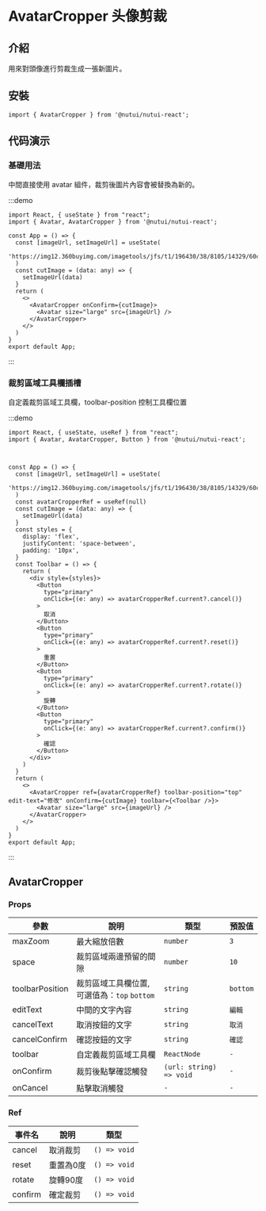# AvatarCropper 头像剪裁

## 介紹

用來對頭像進行剪裁生成一張新圖片。

## 安裝

```tsx
import { AvatarCropper } from '@nutui/nutui-react';
```

## 代码演示

### 基礎用法

中間直接使用 avatar 組件，裁剪後圖片內容會被替換為新的。

:::demo

```tsx
import React, { useState } from "react";
import { Avatar, AvatarCropper } from '@nutui/nutui-react';

const App = () => {
  const [imageUrl, setImageUrl] = useState(
    'https://img12.360buyimg.com/imagetools/jfs/t1/196430/38/8105/14329/60c806a4Ed506298a/e6de9fb7b8490f38.png'
  )
  const cutImage = (data: any) => {
    setImageUrl(data)
  }
  return (
    <>
      <AvatarCropper onConfirm={cutImage}>
        <Avatar size="large" src={imageUrl} />
      </AvatarCropper>
    </>
  )
}
export default App;
```

:::

### 裁剪區域工具欄插槽

自定義裁剪區域工具欄，toolbar-position 控制工具欄位置

:::demo

```tsx
import React, { useState, useRef } from "react";
import { Avatar, AvatarCropper, Button } from '@nutui/nutui-react';



const App = () => {
  const [imageUrl, setImageUrl] = useState(
    'https://img12.360buyimg.com/imagetools/jfs/t1/196430/38/8105/14329/60c806a4Ed506298a/e6de9fb7b8490f38.png'
  )
  const avatarCropperRef = useRef(null)
  const cutImage = (data: any) => {
    setImageUrl(data)
  }
  const styles = {
    display: 'flex',
    justifyContent: 'space-between',
    padding: '10px',
  }
  const Toolbar = () => {
    return (
      <div style={styles}>
        <Button
          type="primary"
          onClick={(e: any) => avatarCropperRef.current?.cancel()}
        >
          取消
        </Button>
        <Button
          type="primary"
          onClick={(e: any) => avatarCropperRef.current?.reset()}
        >
          重置
        </Button>
        <Button
          type="primary"
          onClick={(e: any) => avatarCropperRef.current?.rotate()}
        >
          旋轉
        </Button>
        <Button
          type="primary"
          onClick={(e: any) => avatarCropperRef.current?.confirm()}
        >
          確認
        </Button>
      </div>
    )
  }
  return (
    <>
      <AvatarCropper ref={avatarCropperRef} toolbar-position="top" edit-text="修改" onConfirm={cutImage} toolbar={<Toolbar />}>
        <Avatar size="large" src={imageUrl} />
      </AvatarCropper>
    </>
  )
}
export default App;

```

:::

## AvatarCropper

### Props

| 參數             | 說明                                        | 類型   | 預設值 |
| ---------------- | ------------------------------------------- | ------ | ------ |
| maxZoom         | 最大縮放倍數                                | `number` | `3`      |
| space            | 裁剪區域兩邊預留的間隙                      | `number` | `10`     |
| toolbarPosition | 裁剪區域工具欄位置,可選值為：`top` `bottom` | `string` | `bottom` |
| editText        | 中間的文字內容                              | `string` | `編輯`   |
| cancelText      | 取消按鈕的文字                              | `string` | `取消`   |
| cancelConfirm   | 確認按鈕的文字                              | `string` | `確認`   |
| toolbar         | 自定義裁剪區域工具欄                       |  `ReactNode`   |  `-` |
| onConfirm       | 裁剪後點擊確認觸發                    | `(url: string) => void` |  `-` |
| onCancel        | 點擊取消觸發                          | `-`                |  `-` |

### Ref

| 事件名  | 說明      |  類型 |
| ------- | --------- | ----- |
| cancel  | 取消裁剪  | `() => void` |
| reset   | 重置為0度 | `() => void` |
| rotate  | 旋轉90度  | `() => void` |
| confirm | 確定裁剪  | `() => void` |
